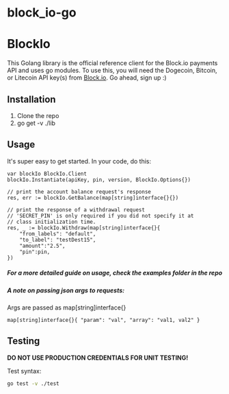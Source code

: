 # block_io-go

# BlockIo

This Golang library is the official reference client for the Block.io payments API and uses go modules. To use this, you will need the Dogecoin, Bitcoin, or Litecoin API key(s) from <a href="https://block.io" target="_blank">Block.io</a>. Go ahead, sign up :)

## Installation

1. Clone the repo
2. go get -v ./lib

## Usage

It's super easy to get started. In your code, do this:

    var blockIo BlockIo.Client
    blockIo.Instantiate(apiKey, pin, version, BlockIo.Options{})

    // print the account balance request's response
    res, err := blockIo.GetBalance(map[string]interface{}{})

    // print the response of a withdrawal request
    // 'SECRET_PIN' is only required if you did not specify it at 
    // class initialization time.
    res, _ := blockIo.Withdraw(map[string]interface{}{
		"from_labels": "default",
		"to_label": "testDest15",
		"amount":"2.5",
        "pin":pin,
	})  

##### For a more detailed guide on usage, check the examples folder in the repo 

##### A note on passing json args to requests:

Args are passed as map[string]interface{} 

    map[string]interface{}{ "param": "val", "array": "val1, val2" }

## Testing

**DO NOT USE PRODUCTION CREDENTIALS FOR UNIT TESTING!** 

Test syntax:

```bash
go test -v ./test
